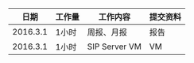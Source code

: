 日期  | 工作量 | 工作内容 | 提交资料
-----|-------| --------|-----
2016.3.1 | 1小时 | 周报、月报 | 报告
2016.3.1 | 1小时 | SIP Server VM | VM

[//]: # (comment)

